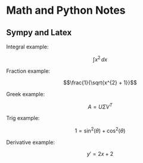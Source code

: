 # Math and Python Notes

## Sympy and Latex

Integral example:

```math
\int x^{2}\, dx
```

Fraction example:

```math
\frac{1}{\sqrt{x^{2} + 1}}
```

Greek example:

```math
A = U \Sigma V^{T}
```

Trig example:

```math
1 = \sin^{2}{\left(\theta \right)} + \cos^{2}{\left(\theta \right)}
```

Derivative example:

```math
{y}' = 2 x + 2
```
